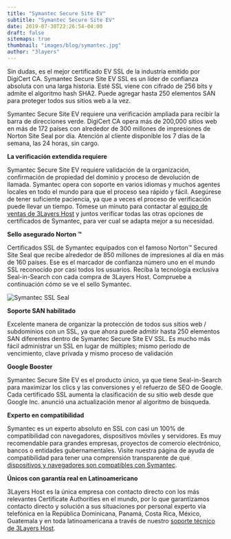```yaml
---
title: "Symantec Secure Site EV"
subtitle: "Symantec Secure Site EV"
date: 2019-07-30T22:26:54-04:00
draft: false
sitemaps: true
thumbnail: "images/blog/symantec.jpg"
author: "3layers"
---
```


Sin dudas, es el mejor certificado EV SSL de la industria emitido por DigiCert CA. Symantec Secure Site EV SSL es un líder de confianza absoluta con una larga historia. Esté SSL viene con cifrado de 256 bits y admite el algoritmo hash SHA2. Puede agregar hasta 250 elementos SAN para proteger todos sus sitios web a la vez.

Symantec Secure Site EV requiere una verificación ampliada para recibir la barra de direcciones verde. DigiCert CA opera más de 200,000 sitios web en más de 172 países con alrededor de 300 millones de impresiones de Norton Site Seal por día. Atención al cliente disponible los 7 días de la semana, las 24 horas, sin cargo.

**La verificación extendida requiere**

Symantec Secure Site EV requiere validación de la organización, confirmación de propiedad del dominio y proceso de devolución de llamada. Symantec opera con soporte en varios idiomas y muchos agentes locales en todo el mundo para que el proceso sea rápido y fácil. Asegúrese de tener suficiente paciencia, ya que a veces el proceso de verificación puede llevar un tiempo. Tómese un minuto para contactar al [equipo de ventas de 3Layers Host](https://3layers.host/contact/) y juntos verificar todas las otras opciones de certificados de Symantec, para ver cual se adapta mejor a su necesidad.

**Sello asegurado Norton ™**

Certificados SSL de Symantec equipados con el famoso Norton™ Secured Site Seal que recibe alrededor de 850 millones de impresiones al día en más de 160 países. Ese es el marcador de confianza número uno en el mundo SSL reconocido por casi todos los usuarios. Reciba la tecnología exclusiva Seal-in-Search con cada compra de 3Layers Host. Compruebe a continuación cómo se ve el sello Symantec.

![Symantec SSL Seal](/images/blog/norton-seal.png)

**Soporte SAN habilitado**

Excelente manera de organizar la protección de todos sus sitios web / subdominios con un SSL, ya que ahora puede admitir hasta 250 elementos SAN diferentes dentro de Symantec Secure Site EV SSL. Es mucho más fácil administrar un SSL en lugar de múltiples; mismo período de vencimiento, clave privada y mismo proceso de validación

**Google Booster**

Symantec Secure Site EV es el producto único, ya que tiene Seal-in-Search para maximizar los clics y las conversiones y el refuerzo de SEO de Google. Cada certificado SSL aumenta la clasificación de su sitio web desde que Google Inc. anunció una actualización menor al algoritmo de búsqueda.

**Experto en compatibilidad**

Symantec es un experto absoluto en SSL con casi un 100% de compatibilidad con navegadores, dispositivos móviles y servidores. Es muy recomendable para grandes empresas, proyectos de comercio electrónico, bancos o entidades gubernamentales. Visite nuestra página de ayuda de compatibilidad para tener una comprensión transparente de qué [dispositivos y navegadores son compatibles con Symantec](https://3layers.host/blog/compatibilidad-de-dispositivos-con-ssl/).

**Únicos con garantía real en Latinoamericano**

3Layers Host es la única empresa con contacto directo con los más relevantes Certificate Authorities en el mundo, por lo que garantizamos contacto directo y solución a sus situaciones por personal experto vía telefónica en la República Dominicana, Panamá, Costa Rica, México, Guatemala y en toda latinoamericana a través de nuestro [soporte técnico de 3Layers Host](https://3layers.host/contact/).